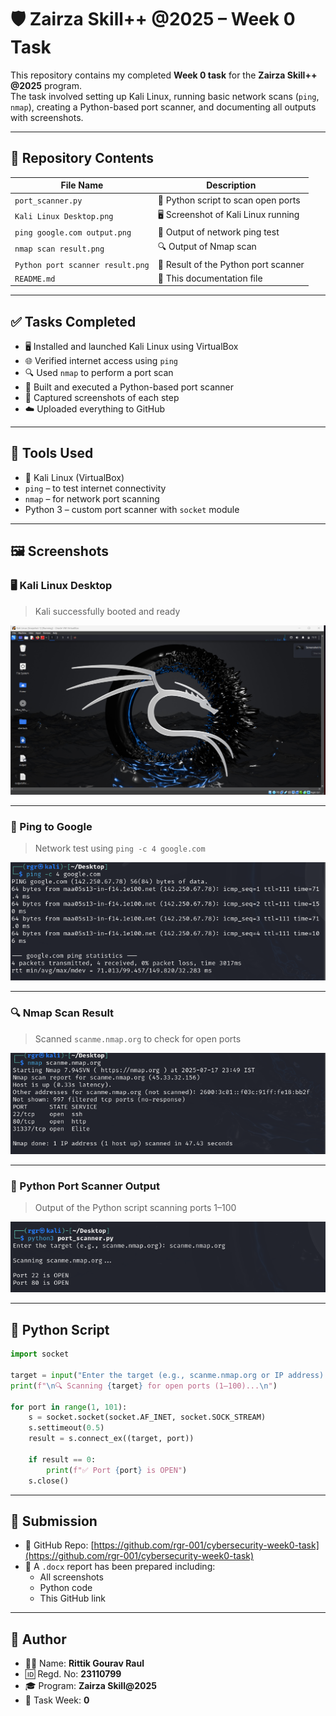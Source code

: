 # 🛡️ Zairza Skill++ @2025 – Week 0 Task

This repository contains my completed **Week 0 task** for the **Zairza Skill++ @2025** program.  
The task involved setting up Kali Linux, running basic network scans (`ping`, `nmap`), creating a Python-based port scanner, and documenting all outputs with screenshots.

---

## 📁 Repository Contents

| File Name                        | Description                                   |
|----------------------------------|-----------------------------------------------|
| `port_scanner.py`               | 🐍 Python script to scan open ports            |
| `Kali Linux Desktop.png`        | 🖥️ Screenshot of Kali Linux running            |
| `ping google.com output.png`    | 📡 Output of network ping test                 |
| `nmap scan result.png`          | 🔍 Output of Nmap scan                         |
| `Python port scanner result.png`| 🐍 Result of the Python port scanner           |
| `README.md`                     | 📝 This documentation file                     |

---

## ✅ Tasks Completed

- 🖥️ Installed and launched Kali Linux using VirtualBox
- 🌐 Verified internet access using `ping`
- 🔍 Used `nmap` to perform a port scan
- 🐍 Built and executed a Python-based port scanner
- 📸 Captured screenshots of each step
- ☁️ Uploaded everything to GitHub

---

## 🧪 Tools Used

- 🐧 Kali Linux (VirtualBox)
- `ping` – to test internet connectivity
- `nmap` – for network port scanning
- Python 3 – custom port scanner with `socket` module

---

## 🖼️ Screenshots

### 🖥️ Kali Linux Desktop
> Kali successfully booted and ready

![Kali Linux Desktop](./Kali%20Linux%20Desktop.png)

---

### 📡 Ping to Google
> Network test using `ping -c 4 google.com`

![Ping Output](./ping%20google.com%20output.png)

---

### 🔍 Nmap Scan Result
> Scanned `scanme.nmap.org` to check for open ports

![Nmap Result](./nmap%20scan%20result.png)

---

### 🐍 Python Port Scanner Output
> Output of the Python script scanning ports 1–100

![Python Scanner Output](./Python%20port%20scanner%20result.png)

---

## 🐍 Python Script

```python
import socket

target = input("Enter the target (e.g., scanme.nmap.org or IP address): ")
print(f"\n🔍 Scanning {target} for open ports (1–100)...\n")

for port in range(1, 101):
    s = socket.socket(socket.AF_INET, socket.SOCK_STREAM)
    s.settimeout(0.5)
    result = s.connect_ex((target, port))
    
    if result == 0:
        print(f"✅ Port {port} is OPEN")
    s.close()
```

---

## 🔗 Submission

- 📎 GitHub Repo: [https://github.com/rgr-001/cybersecurity-week0-task](https://github.com/rgr-001/cybersecurity-week0-task)
- 📄 A `.docx` report has been prepared including:
  - All screenshots
  - Python code
  - This GitHub link

---

## 👤 Author

- 👨‍💻 Name: **Rittik Gourav Raul**  
- 🆔 Regd. No: **23110799**
- 🎓 Program: **Zairza Skill@2025**  
- 📆 Task Week: **0**  


